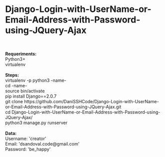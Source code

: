 

<h1><strong>Django-Login-with-UserName-or-Email-Address-with-Password-using-JQuery-Ajax
</strong><br></h1><br>
<p>
<strong>Requeriments:
</strong><br>
    Python3+<br>
      virtualenv<br>
      <br>
<strong>Steps:
</strong><br>
      virtualenv -p python3 -name-<br>
      cd -name-<br>
      source bin/activate<br>
      pip install Django==2.0.7 <br>
      git clone https://github.com/DaniSSHCode/Django-Login-with-UserName-or-Email-Address-with-Password-using-JQuery-Ajax.git<br>
      cd Django-Login-with-UserName-or-Email-Address-with-Password-using-JQuery-Ajax/<br>
      python3 manage.py runserver<br>
      <br>
 <strong>Data:
</strong><br>
      Username: 'creator'<br>
      Email: 'dsandoval.code@gmail.com'<br>
      Password: 'be_happy'<br>
      </p>

      

